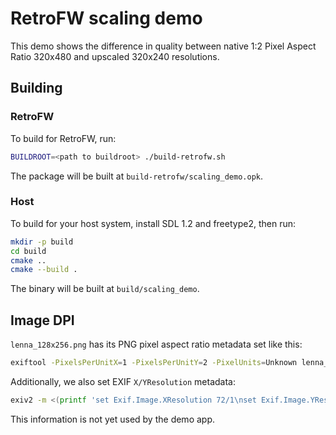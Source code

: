 # RetroFW scaling demo

This demo shows the difference in quality between native 1:2 Pixel Aspect Ratio 320x480 and upscaled 320x240 resolutions.

## Building

### RetroFW

To build for RetroFW, run:

```bash
BUILDROOT=<path to buildroot> ./build-retrofw.sh
```

The package will be built at `build-retrofw/scaling_demo.opk`.

### Host

To build for your host system, install SDL 1.2 and freetype2, then run:

```bash
mkdir -p build
cd build
cmake ..
cmake --build .
```

The binary will be built at `build/scaling_demo`.

## Image DPI

`lenna_128x256.png` has its PNG pixel aspect ratio metadata set like this:

```bash
exiftool -PixelsPerUnitX=1 -PixelsPerUnitY=2 -PixelUnits=Unknown lenna_128x256.png
```

Additionally, we also set EXIF `X/YResolution` metadata:

```bash
exiv2 -m <(printf 'set Exif.Image.XResolution 72/1\nset Exif.Image.YResolution 144/1') lenna_128x256.png
```

This information is not yet used by the demo app.
